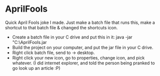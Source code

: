 AprilFools
==========

Quick April Fools joke I made. Just make a batch file that runs this, make a shortcut to that batch file & changed the shortcuts icon.

* Create a batch file in your C drive and put this in it: java -jar "C:\AprilFools.jar
* Build the project on your computer, and put the jar file in your C drive.
* Right click batch file, send to -> desktop.
* Right click your new icon, go to properties, change icon, and pick whatever. (I did internet explorer, and told the person being pranked to go look up an article :P)
